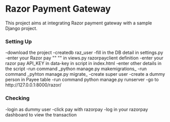 <H1>Razor Payment Gateway</H1>
This project aims at integrating Razor payment gateway with a sample Django project.

<h3>Setting Up </h3>
-download the project
-createdb raz_user
-fill in the DB detail in settings.py
-enter your Razor pay  "<API_KEY>" "<API_SECRET>" in views.py razorpayclient definition
-enter your razor pay API_KEY in data-key in script in index.html 
-enter other details in the script
-run command _python manage.py makemigrations_
-run command _pyhton manage.py migrate_
-create super user
-create a dummy person in Payee table
-run command python manage.py runserver
-go to http://127.0.0.1:8000/razor/

<H3> Checking </H3>
-login as dummy user
-click pay with razorpay
-log in your razorpay dashboard to view the transaction
